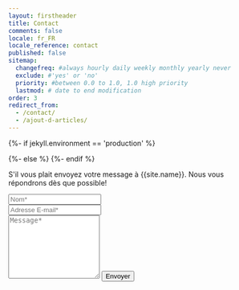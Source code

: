 ```yaml
---
layout: firstheader
title: Contact
comments: false
locale: fr_FR
locale_reference: contact
published: false
sitemap:
  changefreq: #always hourly daily weekly monthly yearly never
  exclude: #'yes' or 'no'
  priority: #between 0.0 to 1.0, 1.0 high priority
  lastmod: # date to end modification
order: 3
redirect_from:
  - /contact/
  - /ajout-d-articles/
---
```


{%- if jekyll.environment == 'production' %}
<form action="https://formsubmit.co/{{site.formcoprod}}" method="POST">
{%- else %}
<form action="https://formsubmit.co/{{site.formcodev}}" method="POST">
{%- endif %} 
<input type="hidden" name="_next" value="{{ site.url }}{{site.baseurl}}/{{ page.locale | slice: 0,2 }}/contact-success">
<input type="hidden" name="_template" value="table">
<input type="hidden" name="_subject" value="Nouvelle soumission !">
<!-- Honeypot -->
<input type="text" name="_honey" style="display:none">
<!-- Disable captcha -->
<input type="hidden" name="_captcha" value="false">
<!-- Autoresponse mail box -->
<input type="hidden" name="_autoresponse" value="Nous avons bien reçu votre message et vous répondrons dans les meilleurs délai">

<p class="mb-4">S'il vous plait envoyez votre message à {{site.name}}. Nous vous répondrons dès que possible!</p>
<div class="form-group row">
<div class="col-md-6">
<input class="form-control" type="text" name="Nom" placeholder="Nom*" required>
</div>
<div class="col-md-6">
<input class="form-control" type="email" name="email" placeholder="Adresse E-mail*" required>
</div>
</div>
<textarea rows="8" class="form-control mb-3" name="Message" placeholder="Message*" required></textarea>    
<input class="btn btn-dark" type="submit" value="Envoyer">
</form>